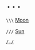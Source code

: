 # `...`

`\\\` [Moon](../../../../MOON/moon.md)

`///` [Sun](../../../../SUN/sun.md)

[`/./`](../office.md)